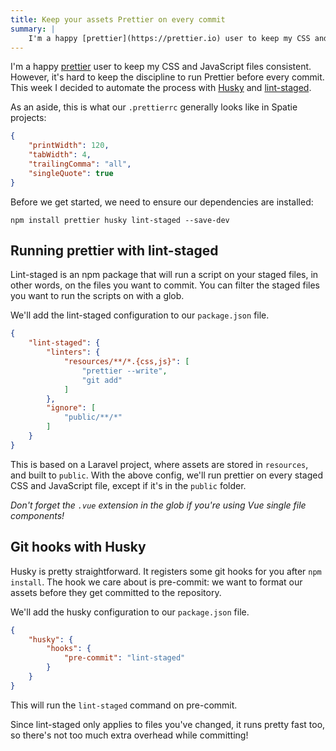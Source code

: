```yaml
---
title: Keep your assets Prettier on every commit
summary: |
    I'm a happy [prettier](https://prettier.io) user to keep my CSS and JavaScript files consistent. However, it's hard to keep the discipline to run Prettier before every commit. This week I decided to automate the process with [Husky](https://github.com/typicode/husky) and [lint-staged](https://github.com/okonet/lint-staged).
---
```


I'm a happy [prettier](https://prettier.io) user to keep my CSS and JavaScript files consistent. However, it's hard to keep the discipline to run Prettier before every commit. This week I decided to automate the process with [Husky](https://github.com/typicode/husky) and [lint-staged](https://github.com/okonet/lint-staged).

As an aside, this is what our `.prettierrc` generally looks like in Spatie projects:

```json
{
    "printWidth": 120,
    "tabWidth": 4,
    "trailingComma": "all",
    "singleQuote": true
}
```

Before we get started, we need to ensure our dependencies are installed:

```
npm install prettier husky lint-staged --save-dev
```

## Running prettier with lint-staged

Lint-staged is an npm package that will run a script on your staged files, in other words, on the files you want to commit. You can filter the staged files you want to run the scripts on with a glob.

We'll add the lint-staged configuration to our `package.json` file.

```json
{
    "lint-staged": {
        "linters": {
            "resources/**/*.{css,js}": [
                "prettier --write",
                "git add"
            ]
        },
        "ignore": [
            "public/**/*"
        ]
    }
}
```

This is based on a Laravel project, where assets are stored in `resources`, and built to `public`. With the above config, we'll run prettier on every staged CSS and JavaScript file, except if it's in the `public` folder.

*Don't forget the `.vue` extension in the glob if you're using Vue single file components!*

## Git hooks with Husky

Husky is pretty straightforward. It registers some git hooks for you after `npm install`. The hook we care about is pre-commit: we want to format our assets before they get committed to the repository.

We'll add the husky configuration to our `package.json` file.

```json
{
    "husky": {
        "hooks": {
            "pre-commit": "lint-staged"
        }
    }
}
```

This will run the `lint-staged` command on pre-commit.

Since lint-staged only applies to files you've changed, it runs pretty fast too, so there's not too much extra overhead while committing!
